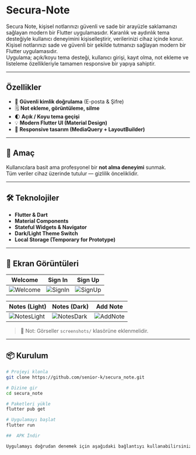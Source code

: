 # Secura-Note
Secura Note, kişisel notlarınızı güvenli ve sade bir arayüzle saklamanızı sağlayan modern bir Flutter uygulamasıdır. Karanlık ve aydınlık tema desteğiyle kullanıcı deneyimini kişiselleştirir, verilerinizi cihaz içinde korur.
Kişisel notlarınızı sade ve güvenli bir şekilde tutmanızı sağlayan modern bir Flutter uygulamasıdır.  
Uygulama; açık/koyu tema desteği, kullanıcı girişi, kayıt olma, not ekleme ve listeleme özellikleriyle tamamen responsive bir yapıya sahiptir.

---

##  Özellikler

- 🔐 **Güvenli kimlik doğrulama** (E-posta & Şifre)
- 🗒️ **Not ekleme, görüntüleme, silme**
- 🌓 **Açık / Koyu tema geçişi**
- 💡 **Modern Flutter UI (Material Design)**
- 📱 **Responsive tasarım (MediaQuery + LayoutBuilder)**

---

## 🧠 Amaç

Kullanıcılara basit ama profesyonel bir **not alma deneyimi** sunmak.  
Tüm veriler cihaz üzerinde tutulur — gizlilik önceliklidir.

---

## 🛠️ Teknolojiler

- **Flutter & Dart**
- **Material Components**
- **Stateful Widgets & Navigator**
- **Dark/Light Theme Switch**
- **Local Storage (Temporary for Prototype)**

---

## 📸 Ekran Görüntüleri

| Welcome | Sign In | Sign Up |
|----------|----------|---------|
| ![Welcome](../screenshots/welcome.png) | ![SignIn](../screenshots/signin.png) | ![SignUp](../screenshots/signup.png) |

| Notes (Light) | Notes (Dark) | Add Note |
|---------------|--------------|-----------|
| ![NotesLight](../screenshots/notes_light.png) | ![NotesDark](../screenshots/notes_dark.png) | ![AddNote](../screenshots/addnote.png) |

> 📁 Not: Görseller `screenshots/` klasörüne eklenmelidir.

---

## 📦 Kurulum

```bash
# Projeyi klonla
git clone https://github.com/senior-k/secura_note.git

# Dizine gir
cd secura_note

# Paketleri yükle
flutter pub get

# Uygulamayı başlat
flutter run

##  APK İndir

Uygulamayı doğrudan denemek için aşağıdaki bağlantıyı kullanabilirsiniz:
